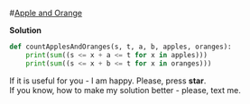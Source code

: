 #[Apple and Orange](https://www.hackerrank.com/challenges/apple-and-orange/problem)

**Solution**
<br>
```python
def countApplesAndOranges(s, t, a, b, apples, oranges):
    print(sum((s <= x + a <= t for x in apples)))
    print(sum((s <= x + b <= t for x in oranges)))
```

If it is useful for you - I am happy. Please, press **star**.
<br>
If you know, how to make my solution better - please, text me.
